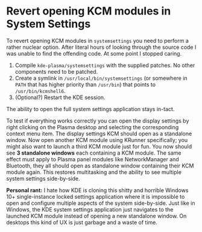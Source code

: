 # Revert opening KCM modules in System Settings

To revert opening KCM modules in `systemsettings` you need to perform a rather nuclear option. After literal hours of looking through the source code I was unable to find the offending code. At some point I stopped caring.

1. Compile `kde-plasma/systemsettings` with the supplied patches. No other components need to be patched.
2. Create a symlink in `/usr/local/bin/systemsettings` (or somewhere in `PATH` that has higher priority than `/usr/bin`) that points to `/usr/bin/kcmshell6`.
3. (Optional?) Restart the KDE session.

The ability to open the full system settings application stays in-tact.

To test if everything works correctly you can open the display settings by right clicking on the Plasma desktop and selecting the corresponding context menu item. The display settings KCM should open as a standalone window. Now open another KCM module using KRunner specifically; you might also want to launch a third KCM module just for fun. You now should see **3 standalone windows** each containing a KCM module. The same effect must apply to Plasma panel modules like NetworkManager and Bluetooth, they all should open as standalone window containing their KCM module again. This restores multitasking and the ability to see multiple system settings side-by-side.

**Personal rant:** I hate how KDE is cloning this shitty and horrible Windows 10+ single-instance locked settings application where it is impossible to open and configure multiple aspects of the system side-by-side. Just like in Windows, the KDE system settings application just navigates to the launched KCM module instead of opening a new standalone window. On desktops this kind of UX is just garbage and a waste of time.
